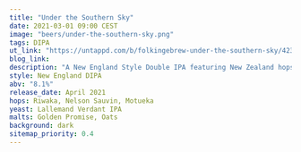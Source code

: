 ```yaml
---
title: "Under the Southern Sky"
date: 2021-03-01 09:00 CEST
image: "beers/under-the-southern-sky.png"
tags: DIPA
ut_link: "https://untappd.com/b/folkingebrew-under-the-southern-sky/4235687"
blog_link:
description: "A New England Style Double IPA featuring New Zealand hops only for the double dryhopping: Riwaka, Nelson Sauvin and Motueka."
style: New England DIPA
abv: "8.1%"
release_date: April 2021
hops: Riwaka, Nelson Sauvin, Motueka
yeast: Lallemand Verdant IPA
malts: Golden Promise, Oats
background: dark
sitemap_priority: 0.4
---
```

